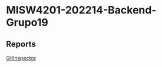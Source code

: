 # MISW4201-202214-Backend-Grupo19

## Reports  

[GitInspector](https://MISW-4201-ProcesosDesarrolloAgil.github.io/MISW4201-202214-Backend-Grupo19/reports) 
